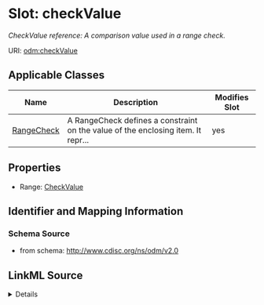 # Slot: checkValue


_CheckValue reference: A comparison value used in a range check._



URI: [odm:checkValue](http://www.cdisc.org/ns/odm/v2.0/checkValue)



<!-- no inheritance hierarchy -->




## Applicable Classes

| Name | Description | Modifies Slot |
| --- | --- | --- |
[RangeCheck](RangeCheck.md) | A RangeCheck defines a constraint on the value of the enclosing item. It repr... |  yes  |







## Properties

* Range: [CheckValue](CheckValue.md)





## Identifier and Mapping Information







### Schema Source


* from schema: http://www.cdisc.org/ns/odm/v2.0




## LinkML Source

<details>
```yaml
name: checkValue
description: 'CheckValue reference: A comparison value used in a range check.'
from_schema: http://www.cdisc.org/ns/odm/v2.0
rank: 1000
identifier: false
alias: checkValue
domain_of:
- RangeCheck
range: CheckValue

```
</details>